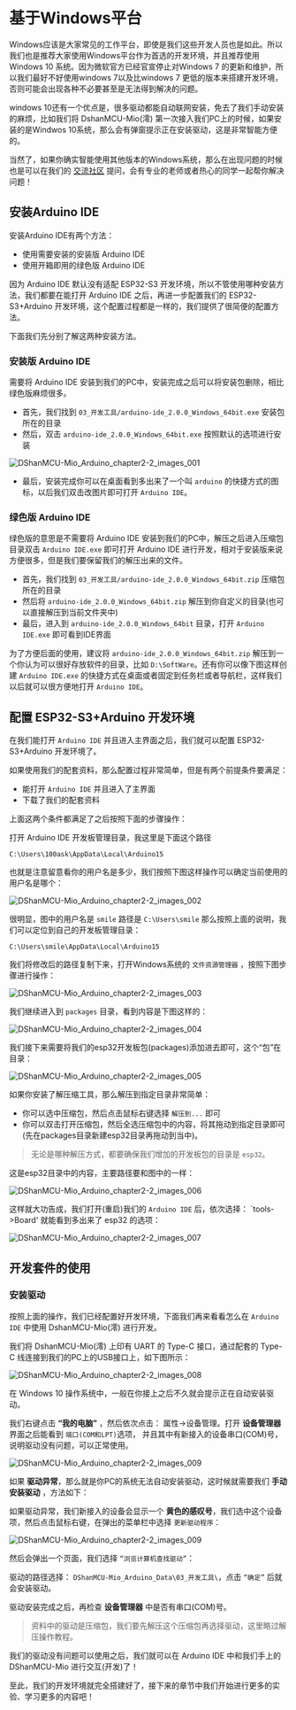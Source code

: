 # 基于Windows平台

Windows应该是大家常见的工作平台，即使是我们这些开发人员也是如此。所以我们也是推荐大家使用Windows平台作为首选的开发环境，并且推荐使用 Windows 10 系统。因为微软官方已经官宣停止对Windows 7 的更新和维护，所以我们最好不好使用windows 7以及比windows 7 更低的版本来搭建开发环境，否则可能会出现各种不必要甚至是无法得到解决的问题。

windows 10还有一个优点是，很多驱动都能自动联网安装，免去了我们手动安装的麻烦，比如我们将 DshanMCU-Mio(澪) 第一次接入我们PC上的时候，如果安装的是Windwos 10系统，那么会有弹窗提示正在安装驱动，这是非常智能方便的。

当然了，如果你确实智能使用其他版本的Windows系统，那么在出现问题的时候也是可以在我们的 [交流社区](https://forums.100ask.net/c/esp/49) 提问，会有专业的老师或者热心的同学一起帮你解决问题！

## 安装Arduino IDE

安装Arduino IDE有两个方法：

- 使用需要安装的安装版 Arduino IDE
- 使用开箱即用的绿色版 Arduino IDE

因为 Arduino IDE 默认没有适配 ESP32-S3 开发环境，所以不管使用哪种安装方法，我们都要在能打开 Arduino IDE 之后，再进一步配置我们的 ESP32-S3+Arduino 开发环境，这个配置过程都是一样的，我们提供了很简便的配置方法。

下面我们先分别了解这两种安装方法。

### 安装版 Arduino IDE

需要将 Arduino IDE 安装到我们的PC中，安装完成之后可以将安装包删除，相比绿色版麻烦很多。

- 首先，我们找到 `03_开发工具/arduino-ide_2.0.0_Windows_64bit.exe` 安装包所在的目录
- 然后，双击 `arduino-ide_2.0.0_Windows_64bit.exe` 按照默认的选项进行安装

![DShanMCU-Mio_Arduino_chapter2-2_images_001](_images/chapter2_images/DShanMCU-Mio_Arduino_chapter2-2_images_001.jpg)

- 最后，安装完成你可以在桌面看到多出来了一个叫 `arduino` 的快捷方式的图标，以后我们双击改图片即可打开 `Arduino IDE`。

### 绿色版 Arduino IDE

绿色版的意思是不需要将 Arduino IDE 安装到我们的PC中，解压之后进入压缩包目录双击 `Arduino IDE.exe` 即可打开 Arduino IDE 进行开发，相对于安装版来说方便很多，但是我们要保留我们的解压出来的文件。

- 首先，我们找到 `03_开发工具/arduino-ide_2.0.0_Windows_64bit.zip` 压缩包所在的目录
- 然后将 `arduino-ide_2.0.0_Windows_64bit.zip` 解压到你自定义的目录(也可以直接解压到当前文件夹中)
- 最后，进入到 `arduino-ide_2.0.0_Windows_64bit` 目录，打开 `Arduino IDE.exe` 即可看到IDE界面

为了方便后面的使用，建议将 `arduino-ide_2.0.0_Windows_64bit.zip` 解压到一个你认为可以很好存放软件的目录，比如 `D:\SoftWare`。还有你可以像下图这样创建 `Arduino IDE.exe` 的快捷方式在桌面或者固定到任务栏或者导航栏，这样我们以后就可以很方便地打开 `Arduino IDE`。

## 配置 ESP32-S3+Arduino 开发环境

在我们能打开 `Arduino IDE` 并且进入主界面之后，我们就可以配置 ESP32-S3+Arduino 开发环境了。

如果使用我们的配套资料，那么配置过程非常简单，但是有两个前提条件要满足：

- 能打开 `Arduino IDE` 并且进入了主界面
- 下载了我们的配套资料

上面这两个条件都满足了之后按照下面的步骤操作： 

打开 Arduino IDE 开发板管理目录，我这里是下面这个路径

```shell
C:\Users\100ask\AppData\Local\Arduino15
```

也就是注意留意看你的用户名是多少，我们按照下图这样操作可以确定当前使用的用户名是哪个：

![DShanMCU-Mio_Arduino_chapter2-2_images_002](_images/chapter2_images/DShanMCU-Mio_Arduino_chapter2-2_images_002.jpg)

很明显，图中的用户名是 `smile` 路径是 `C:\Users\smile` 那么按照上面的说明，我们可以定位到自己的开发板管理目录：

```shell
C:\Users\smile\AppData\Local\Arduino15
```

我们将修改后的路径复制下来，打开Windows系统的 `文件资源管理器` ，按照下图步骤进行操作：

![DShanMCU-Mio_Arduino_chapter2-2_images_003](_images/chapter2_images/DShanMCU-Mio_Arduino_chapter2-2_images_003.jpg)

我们继续进入到 `packages` 目录，看到内容是下图这样的：

![DShanMCU-Mio_Arduino_chapter2-2_images_004](_images/chapter2_images/DShanMCU-Mio_Arduino_chapter2-2_images_004.jpg)


我们接下来需要将我们的esp32开发板包(packages)添加进去即可，这个“包”在目录：

![DShanMCU-Mio_Arduino_chapter2-2_images_005](_images/chapter2_images/DShanMCU-Mio_Arduino_chapter2-2_images_005.jpg)

如果你安装了解压缩工具，那么解压到指定目录非常简单：

- 你可以选中压缩包，然后点击鼠标右键选择 `解压到...` 即可
- 你可以双击打开压缩包，然后全选压缩包中的内容，将其拖动到指定目录即可(先在packages目录新建esp32目录再拖动到当中)。

> 无论是哪种解压方式，都要确保我们增加的开发板包的目录是 `esp32`。

这是esp32目录中的内容，主要路径要和图中的一样：

![DShanMCU-Mio_Arduino_chapter2-2_images_006](_images/chapter2_images/DShanMCU-Mio_Arduino_chapter2-2_images_006.jpg)


这样就大功告成，我们打开(重启)我们的 `Arduino IDE` 后，依次选择： `tools->Board' 就能看到多出来了 esp32 的选项：

![DShanMCU-Mio_Arduino_chapter2-2_images_007](_images/chapter2_images/DShanMCU-Mio_Arduino_chapter2-2_images_007.jpg)


## 开发套件的使用

### 安装驱动

按照上面的操作，我们已经配置好开发环境，下面我们再来看看怎么在 `Arduino IDE` 中使用 DshanMCU-Mio(澪) 进行开发。

我们将 DshanMCU-Mio(澪) 上印有 UART 的 Type-C 接口，通过配套的 Type-C 线连接到我们的PC上的USB接口上，如下图所示：

![DShanMCU-Mio_Arduino_chapter2-2_images_008](_images/chapter2_images/DShanMCU-Mio_Arduino_chapter2-2_images_008.jpg)

在 Windows 10 操作系统中，一般在你接上之后不久就会提示正在自动安装驱动。

我们右键点击 **“我的电脑”** ，然后依次点击： 属性->设备管理。打开 **设备管理器** 界面之后能看到 `端口(COM和LPT)`选项， 并且其中有新接入的设备串口(COM)号，说明驱动没有问题，可以正常使用。

![DShanMCU-Mio_Arduino_chapter2-2_images_009](_images/chapter2_images/DShanMCU-Mio_Arduino_chapter2-2_images_009.jpg)


如果 **驱动异常**，那么就是你PC的系统无法自动安装驱动，这时候就需要我们 **手动安装驱动** ，方法如下：

如果驱动异常，我们新接入的设备会显示一个 **黄色的感叹号**，我们选中这个设备项，然后点击鼠标右键，在弹出的菜单栏中选择 `更新驱动程序`：

![DShanMCU-Mio_Arduino_chapter2-2_images_009](_images/chapter2_images/DShanMCU-Mio_Arduino_chapter2-2_images_009.jpg)

然后会弹出一个页面，我们选择 `“浏览计算机查找驱动”`：

驱动的路径选择： `DShanMCU-Mio_Arduino_Data\03_开发工具\`，点击 `“确定”` 后就会安装驱动。


驱动安装完成之后，再检查 **设备管理器** 中是否有串口(COM)号。

> 资料中的驱动是压缩包，我们要先解压这个压缩包再选择驱动，这里略过解压操作教程。


我们的驱动没有问题可以使用之后，我们就可以在 Arduino IDE 中和我们手上的 DShanMCU-Mio 进行交互(开发)了！


至此，我们的开发环境就完全搭建好了，接下来的章节中我们开始进行更多的实验、学习更多的内容吧！






